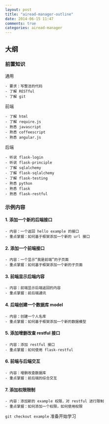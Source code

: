 ```yaml
---
layout: post
title: "airead-manager-outline"
date: 2014-06-15 11:47
comments: true
categories: airead-manager
---
```

## 大纲

### 前置知识
通用

    - 要求：写整洁的代码
    - 了解 RESTful
    - 了解 git

<!-- more -->

前端

    - 了解 html
    - 了解 require.js
    - 熟悉 javascript
    - 熟悉 coffeescript
    - 熟悉 angular.js


后端

    - 听说 flask-login
    - 听说 flask-principle
    - 了解 sqlalchemy
    - 了解 flask-sqlalchemy
    - 了解 flask-testing
    - 熟悉 python
    - 熟悉 flask
    - 熟悉 flask-restful

### 示例内容
#### 1. 添加一个新的后端接口
  
    - 内容：一个返回 hello example 的接口
    - 重点掌握：如何基于框架添加一个新的 url 接口
  
#### 2. 添加一个前端接口

    - 内容：一个显示“我是前端”的子页面
    - 重点掌握：如何基于框架添加一个新的子页面
  
#### 3. 前端显示后端内容

    - 内容：前端显示后端返回的内容
    - 重点掌握：前后端通讯

#### 4. 后端创建一个数据库 model

    - 内容：创建一个人名库
    - 重点掌握：如何基于框架添加一个新的数据模型

#### 5. 添加增删改查 restful 接口

    - 内容：添加 restful 接口
    - 重点掌握：如何使用 flask-restful
  
#### 6. 前端与后端交互

    - 内容：增删改查数据库
    - 重点掌握：前后端的综合交互
  
#### 7. 添加权限限制

    - 内容：添加新的 example 权限，对 restful 进行限制
    - 重点掌握：如何添加一个权限，如何使用权限

`git checkout example` 准备开始学习